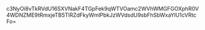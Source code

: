 c3NyOi8vTkRVdU16SXVNakF4TGpFek9qWTVOamc2WVhWMGFGOXphR0V4WDNZME9tRmxjeTB5TlRZdFkyWmlPbkJzWVdsdU9sbFhSbWxaYlU1cVRtcFo=
